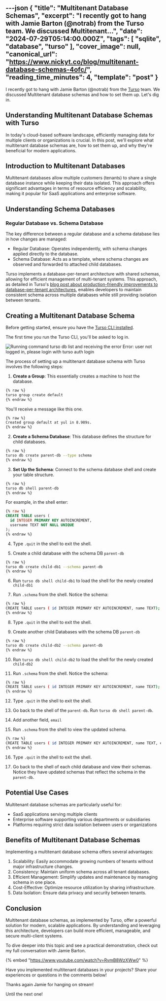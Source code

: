 ---json
{
  "title": "Multitenant Database Schemas",
  "excerpt": "I recently got to hang with Jamie Barton (@notrab) from the Turso team. We discussed Multitenant...",
  "date": "2024-07-29T05:14:00.000Z",
  "tags": [
    "sqlite",
    "database",
    "turso"
  ],
  "cover_image": null,
  "canonical_url": "https://www.nickyt.co/blog/multitenant-database-schemas-4ofc/",
  "reading_time_minutes": 4,
  "template": "post"
}
---

I recently got to hang with Jamie Barton (@notrab) from the [Turso](https://turso.tech) team. We discussed Multitenant database schemas and how to set them up. Let's dig in.

## Understanding Multitenant Database Schemas with Turso

In today's cloud-based software landscape, efficiently managing data for multiple clients or organizations is crucial. In this post, we'll explore what multitenant database schemas are, how to set them up, and why they're beneficial for modern applications.

## Introduction to Multitenant Databases

Multitenant databases allow multiple customers (tenants) to share a single database instance while keeping their data isolated. This approach offers significant advantages in terms of resource efficiency and scalability, making it popular for SaaS applications and enterprise software.

## Understanding Schema Databases

### Regular Database vs. Schema Database

The key difference between a regular database and a schema database lies in how changes are managed:

- Regular Database: Operates independently, with schema changes applied directly to the database.
- Schema Database: Acts as a template, where schema changes are observed and forwarded to attached child databases.

Turso implements a database-per-tenant architecture with shared schemas, allowing for efficient management of multi-tenant systems. This approach, as detailed in Turso's [blog post about production-friendly improvements to database-per-tenant architectures](https://turso.tech/blog/database-per-tenant-architectures-get-production-friendly-improvements#multi-database-schema-changes), enables developers to maintain consistent schema across multiple databases while still providing isolation between tenants.

## Creating a Multitenant Database Schema

Before getting started, ensure you have the [Turso CLI installed](https://docs.turso.tech/cli/installation).

The first time you run the Turso CLI, you'll be asked to log in.

![Running command `turso db list` and receiving the error Error: user not logged in, please login with turso auth login](https://www.nickyt.co/images/posts/_uploads_articles_vc0qi1kzn9vm14taffkd.png)

The process of setting up a multitenant database schema with Turso involves the following steps:

1. **Create a Group**: This essentially creates a machine to host the database.

```bash
{% raw %}
turso group create default
{% endraw %}
```

You'll receive a message like this one.

```bash
{% raw %}
Created group default at yul in 8.989s.
{% endraw %}
```

2. **Create a Schema Database**: This database defines the structure for child databases.

```bash
{% raw %}
turso db create parent-db --type schema
{% endraw %}
```

3. **Set Up the Schema**: Connect to the schema database shell and create your table structure.

```bash
{% raw %}
turso db shell parent-db
{% endraw %}
```

For example, in the shell enter:

```sql
{% raw %}
CREATE TABLE users (
  id INTEGER PRIMARY KEY AUTOINCREMENT,
  username TEXT NOT NULL UNIQUE
);
{% endraw %}
```

4. Type `.quit` in the shell to exit the shell.

5. Create a child database with the schema DB `parent-db`

```bash
{% raw %}
turso db create child-db1 --schema parent-db
{% endraw %}
```

6. Run `turso db shell child-db1` to load the shell for the newly created `child-db1`

7. Run `.schema` from the shell. Notice the schema:

```bash
{% raw %}
CREATE TABLE users ( id INTEGER PRIMARY KEY AUTOINCREMENT, name TEXT);
{% endraw %}
```

8. Type `.quit` in the shell to exit the shell.

9. Create another child Databases with the schema DB `parent-db`

```bash
{% raw %}
turso db create child-db2 --schema parent-db
{% endraw %}
```

10. Run `turso db shell child-db2` to load the shell for the newly created `child-db2`

11. Run `.schema` from the shell. Notice the schema:

```bash
{% raw %}
CREATE TABLE users ( id INTEGER PRIMARY KEY AUTOINCREMENT, name TEXT);
{% endraw %}
```

12. Type `.quit` in the shell to exit the shell.

13. Go back to the shell of the `parent-db`. Run `turso db shell parent-db`.

14. Add another field, `email`

15. Run `.schema` from the shell to view the updated schema.

```bash
{% raw %}
CREATE TABLE users ( id INTEGER PRIMARY KEY AUTOINCREMENT, name TEXT, email TEXT);
{% endraw %}
```

16. Type `.quit` in the shell to exit the shell.

17. Go back to the shell of each child database and view their schemas. Notice they have updated schemas that reflect the schema in the `parent-db`.

## Potential Use Cases

Multitenant database schemas are particularly useful for:

- SaaS applications serving multiple clients
- Enterprise software supporting various departments or subsidiaries
- Platforms requiring strict data isolation between users or organizations

## Benefits of Multitenant Database Schemas

Implementing a multitenant database schema offers several advantages:

1. Scalability: Easily accommodate growing numbers of tenants without major infrastructure changes.
1. Consistency: Maintain uniform schema across all tenant databases.
1. Efficient Management: Simplify updates and maintenance by managing schema in one place.
1. Cost-Effective: Optimize resource utilization by sharing infrastructure.
1. Data Isolation: Ensure data privacy and security between tenants.

## Conclusion

Multitenant database schemas, as implemented by Turso, offer a powerful solution for modern, scalable applications. By understanding and leveraging this architecture, developers can build more efficient, manageable, and secure multi-client systems.

To dive deeper into this topic and see a practical demonstration, check out my full conversation with Jamie Barton.

{% embed "https://www.youtube.com/watch?v=RvmB8WzXWw0" %}

Have you implemented multitenant databases in your projects? Share your experiences or questions in the comments below!

Thanks again Jamie for hanging on stream!

Until the next one!
